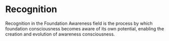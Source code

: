 # Recognition

Recognition in the Foundation Awareness field is the process by which foundation consciousness becomes aware of its own potential, enabling the creation and evolution of awareness consciousness. 